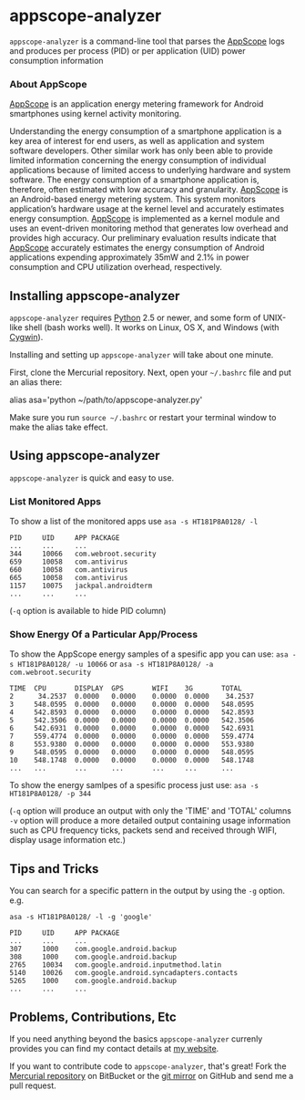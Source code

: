 appscope-analyzer
=======

`appscope-analyzer` is a command-line tool that parses the [AppScope][] logs
 and produces per process (PID) or per application (UID) power consumption
 information

### About AppScope

[AppScope][] is an application energy metering framework for Android smartphones
using kernel activity monitoring.

Understanding the energy consumption of a smartphone application is a key area of
interest for end users, as well as application and system software developers. Other
similar work has only been able to provide limited information concerning the energy
consumption of individual applications because of limited access to underlying hardware
and system software. The energy consumption of a smartphone application is, therefore,
often estimated with low accuracy and granularity. [AppScope][] is an Android-based energy
metering system. This system monitors application’s hardware usage at the kernel level
and accurately estimates energy consumption. [AppScope][] is implemented as a kernel module
and uses an event-driven monitoring method that generates low overhead and provides high
accuracy. Our preliminary evaluation results indicate that [AppScope][] accurately estimates
the energy consumption of Android applications expending approximately 35mW and 2.1% in
power consumption and CPU utilization overhead, respectively. 

[AppScope]: http://css3.yonsei.ac.kr:5612/appscope



Installing appscope-analyzer
------------

`appscope-analyzer` requires [Python][] 2.5 or newer, and some form of UNIX-like shell (bash
works well).  It works on Linux, OS X, and Windows (with [Cygwin][]).

[Python]: http://python.org/
[Cygwin]: http://www.cygwin.com/

Installing and setting up `appscope-analyzer` will take about one minute.

First, clone the Mercurial repository. Next, open your `~/.bashrc` file and
put an alias there:

  alias asa='python ~/path/to/appscope-analyzer.py'

Make sure you run `source ~/.bashrc` or restart your terminal window to make
the alias take effect.


Using appscope-analyzer
-------

`appscope-analyzer` is quick and easy to use.

### List Monitored Apps

To show a list of the monitored apps use `asa -s HT181P8A0128/ -l`


    PID     UID     APP PACKAGE
    ...     ...     ...
    344     10066   com.webroot.security                     
    659     10058   com.antivirus                            
    660     10058   com.antivirus                            
    665     10058   com.antivirus                            
    1157    10075   jackpal.androidterm
    ...     ...     ...

(`-q` option is available to hide PID column)

### Show Energy Of a Particular App/Process

To show the AppScope energy samples of a spesific app you can use:
`asa -s HT181P8A0128/ -u 10066` or
`asa -s HT181P8A0128/ -a com.webroot.security`


    TIME  CPU       DISPLAY  GPS       WIFI    3G       TOTAL
    2      34.2537  0.0000   0.0000    0.0000  0.0000    34.2537
    3     548.0595  0.0000   0.0000    0.0000  0.0000   548.0595
    4     542.8593  0.0000   0.0000    0.0000  0.0000   542.8593
    5     542.3506  0.0000   0.0000    0.0000  0.0000   542.3506
    6     542.6931  0.0000   0.0000    0.0000  0.0000   542.6931
    7     559.4774  0.0000   0.0000    0.0000  0.0000   559.4774
    8     553.9380  0.0000   0.0000    0.0000  0.0000   553.9380
    9     548.0595  0.0000   0.0000    0.0000  0.0000   548.0595
    10    548.1748  0.0000   0.0000    0.0000  0.0000   548.1748
    ...   ...       ...      ...       ...     ...      ...

To show the energy samlpes of a spesific process just use:
`asa -s HT181P8A0128/ -p 344`

(`-q` option will produce an output with only the 'TIME' and 'TOTAL' columns
`-v` option will produce a more detailed output containing usage information
such as CPU frequency ticks, packets send and received through WIFI, display
usage information etc.)


Tips and Tricks
---------------

You can search for a specific pattern in the output by using the
`-g` option. e.g.

`asa -s HT181P8A0128/ -l -g 'google'`


    PID     UID     APP PACKAGE
    ...     ...     ...
    307     1000    com.google.android.backup                
    308     1000    com.google.android.backup                
    2765    10034   com.google.android.inputmethod.latin     
    5140    10026   com.google.android.syncadapters.contacts 
    5265    1000    com.google.android.backup
    ...     ...     ...


Problems, Contributions, Etc
----------------------------

If you need anything beyond the basics `appscope-analyzer`
currenly provides you can find my contact details at [my website][].

[my website]: http://thanasispetsas.com

If you want to contribute code to `appscope-analyzer`, that's great!  Fork the
[Mercurial repository][] on BitBucket or the [git mirror][] on GitHub and send me
a pull request.

[Mercurial repository]: http://bitbucket.org/
[git mirror]: https://tpetsas@bitbucket.org/tpetsas/appscope-analyzer.git
